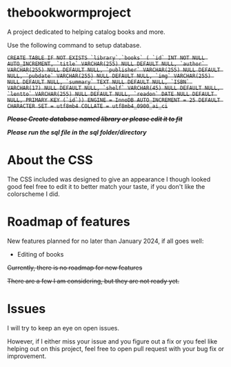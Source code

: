 # thebookwormproject
A project dedicated to helping catalog books and more.

Use the following command to setup database.

~~```CREATE TABLE IF NOT EXISTS `library`.`books` (
  `id` INT NOT NULL AUTO_INCREMENT,
  `title` VARCHAR(255) NULL DEFAULT NULL,
  `author` VARCHAR(255) NULL DEFAULT NULL,
  `publisher` VARCHAR(255) NULL DEFAULT NULL,
  `pubdate` VARCHAR(255) NULL DEFAULT NULL,
  `img` VARCHAR(255) NULL DEFAULT NULL,
  `summary` TEXT NULL DEFAULT NULL,
  `ISBN` VARCHAR(17) NULL DEFAULT NULL,
  `shelf` VARCHAR(45) NULL DEFAULT NULL,
  `lentto` VARCHAR(255) NULL DEFAULT NULL,
  `readon` DATE NULL DEFAULT NULL,
  PRIMARY KEY (`id`))
ENGINE = InnoDB
AUTO_INCREMENT = 25
DEFAULT CHARACTER SET = utf8mb4
COLLATE = utf8mb4_0900_ai_ci```~~

~~***Please Create database named library or please edit it to fit***~~

***Please run the sql file in the sql folder/directory***

# About the CSS
The CSS included was designed to give an appearance I though looked good feel free to edit it to better match your taste, if you don't like the colorscheme I did.

# Roadmap of features

New features planned for no later than January 2024, if all goes well:
* Editing of books

~~Currently, there is no roadmap for new features~~

~~There are a few I am considering, but they are not ready yet.~~

# Issues

I will try to keep an eye on open issues.

However, if I either miss your issue and you figure out a fix or you feel like helping out on this project, feel free to open pull request with your bug fix or improvement.
